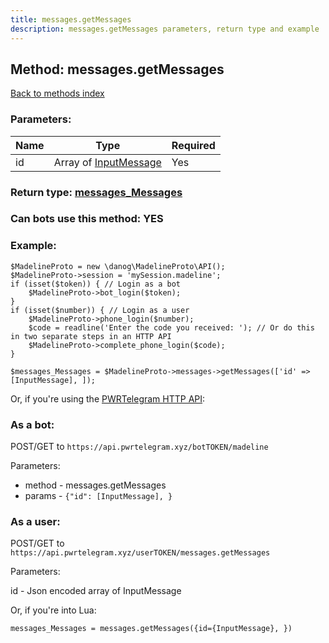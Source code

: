 ```yaml
---
title: messages.getMessages
description: messages.getMessages parameters, return type and example
---
```

## Method: messages.getMessages  
[Back to methods index](index.md)


### Parameters:

| Name     |    Type       | Required |
|----------|---------------|----------|
|id|Array of [InputMessage](../types/InputMessage.md) | Yes|


### Return type: [messages\_Messages](../types/messages_Messages.md)

### Can bots use this method: **YES**


### Example:


```
$MadelineProto = new \danog\MadelineProto\API();
$MadelineProto->session = 'mySession.madeline';
if (isset($token)) { // Login as a bot
    $MadelineProto->bot_login($token);
}
if (isset($number)) { // Login as a user
    $MadelineProto->phone_login($number);
    $code = readline('Enter the code you received: '); // Or do this in two separate steps in an HTTP API
    $MadelineProto->complete_phone_login($code);
}

$messages_Messages = $MadelineProto->messages->getMessages(['id' => [InputMessage], ]);
```

Or, if you're using the [PWRTelegram HTTP API](https://pwrtelegram.xyz):

### As a bot:

POST/GET to `https://api.pwrtelegram.xyz/botTOKEN/madeline`

Parameters:

* method - messages.getMessages
* params - `{"id": [InputMessage], }`



### As a user:

POST/GET to `https://api.pwrtelegram.xyz/userTOKEN/messages.getMessages`

Parameters:

id - Json encoded  array of InputMessage




Or, if you're into Lua:

```
messages_Messages = messages.getMessages({id={InputMessage}, })
```

